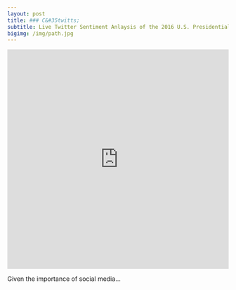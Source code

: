 ```yaml
---
layout: post
title: ### C&#35twitts;
subtitle: Live Twitter Sentiment Anlaysis of the 2016 U.S. Presidential Candidates
bigimg: /img/path.jpg
---
```


<iframe id="Campaign" src="http://52.38.152.177:3838/Campaign/" style="border: none; width: 100%; height: 500px" frameborder="0"></iframe>

Given the importance of social media...
